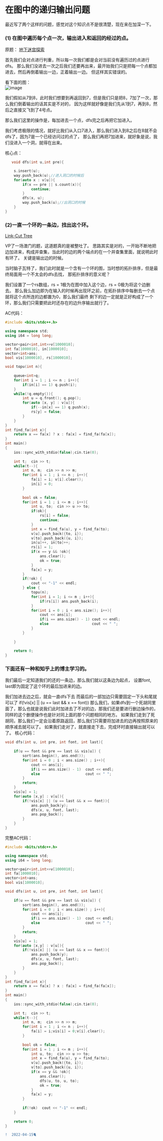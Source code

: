 #  在图中的递归输出问题

  最近写了两个这样的问题，感觉对这个知识点不是很清楚，现在来在加深一下。
  
  
### (1) 在图中遍历每个点一次，输出进入和返回的经过的点。

原题：
[地下迷宫探索](https://pintia.cn/problem-sets/1510249786283008000/problems/1510249815588610052)


   首先我们会对点进行判重，所以每一次我们都是会对当前没有遍历过的点进行dfs。
   那么我们没进去一次之后我们还要再出来，最开始我们只是把每一个点都加进去，然后再倒着输出一边，正着输出一边。
   但这样其实错误的。
   
   看下面的图：  
 ![image](https://user-images.githubusercontent.com/92497177/163436226-164c759b-b98f-4e59-9359-9eeef45abd9e.png)

   我们假如从7到8，此时我们想要到再返回到7，但是我们只是把8，7加了一次，那么我们倒着输出的话其实是不对的，
   因为这样就好像是我们先从1到7，再到8，然后之直接又飞到了4号点。
   
   那么我们这里的操作是，每加进去一个点，dfs完之后再把它加进入。
   
   我们考虑极限的情况，就好比我们从入口7进入，那么我们进入到8之后在8就不会dfs了，因为7是一个已经访问过的点了，
   那么我们再把7加进来，就好象是说，我们没进入一个洞，就得在出来。
   
   核心点：
```C++
   void dfs(int u,int pre){

    s.insert(u);
    way.push_back(u);//进入洞口的时候后
    for(auto x : v[u]){
        if(x == pre || s.count(x)){
            continue;
        }
        dfs(x, u);
        way.push_back(u);//出洞口的时候
    }
}
```


###  (2)一直一个环的一条边，找出这个环。
   
   [Link-Cut Tree](https://ac.nowcoder.com/acm/problem/236072)
   
   VP了一场澳门的题，这道题真的是被整吐了。
   思路其实是对的，一开始不断地把边加进来，构成并查集，当此时的边的两个端点的在一个并查集里面，就说明此时有环了。
   关键是输出边的时候。
   
   
   当时脑子瓦特了，我们此时就是一个含有一个环的图，当时想的拓扑排序，但是最终局面用一个不太会的dfs去找，
   那拓扑排序的意义呢？
   
   我们设置了一个rs数组，rs = 1极为在图中加入这个边，rs = 0极为将这个边删去。
   那么我么加边即为在输入的时候再出现环之前，在拓扑排序中每删去一个点就将这个点所连的边都置为0，那么我们最终
   剩下的边一定就是正好构成了一个环，那么我们只需要把此时还存在的边升序输出就行了。
   
   
AC代码：
```C++
#include <bits/stdc++.h>

using namespace std;
using i64 = long long;

vector<pair<int,int>>v[1000010];
int fa[1000010], in[1000010];
vector<int>ans;
bool vis[1000010], rs[1000010];

void topu(int n){
	
	queue<int>q;
	for(int i = 1 ; i <= n ; i++){
		if(in[i] == 1) q.push(i);	
	}
	while(!q.empty()){
		int u = q.front(); q.pop();
		for(auto [x, y] : v[u]){ 
			if(--in[x] == 1) q.push(x);
			rs[y] = false;
		}
	}
}
int find_fa(int x){
	return x == fa[x] ? x : fa[x] = find_fa(fa[x]);
}
int main()
{
	ios::sync_with_stdio(false);cin.tie(0);
	
	int t;  cin >> t;
	while(t--){
		int n, m;  cin >> n >> m;
		for(int i = 1 ; i <= n ; i++){
			fa[i] = i; v[i].clear();
			in[i] = 0;
		}
		
		bool ok = false;
		for(int i = 1 ; i <= m ; i++){
			int u, to;  cin >> u >> to;
			if(ok){
				rs[i] = false;
				continue;
			} 
			int x = find_fa(u), y = find_fa(to);
			v[u].push_back({to, i});
			v[to].push_back({u, i});
			in[u]++, in[to]++;
			rs[i] = 1;
			if(x == y && !ok){
				ans.clear();
				ok = true;
			}
			fa[x] = y;
		}
		if(!ok) {
			cout << "-1" << endl;
		} else {
			topu(n);
			for(int i = 1; i <= m ; i++){
				if(rs[i]) ans.push_back(i);
			}
			for(int i = 0 ; i < ans.size(); i++){
				cout << ans[i];
				if(i == ans.size() - 1) cout << endl;
				else                    cout << " ";
			}
		}
		
	}
	
	return 0;
}
```

### 下面还有一种和知乎上的博主学习的。

   我们最后一定知道我们的还的一条边，那么我们就以这条边为起点， 设置font, last即为固定了这个环的最后加进来的边。
   
   我们加进去边之后，就会一直dfs下去
   而最后的一部加边只需要固定一下头和尾就可以了
   if(!vis[x] || (u == last && x == font))
   那么我们，如果dfs到一个死胡同里面了，那么也就是说我们此时加进去了不对的边，那我们还是要进行删边操作的，
   同样的这个删便操作也是针对同上面的那个问题相同的地方。
   如果我们走到了死胡同，那么我们一定会沿着原路返回，那么我们只需要将加进去的边再按照原来的顺序减去就可以了。
   如果我们走对了，就直接走下去，完成环时直接输出就可以了。
核心代码：
```C++
void dfs(int u, int pre, int font, int last){
	
	if(u == font && pre == last && vis[u]) {
		sort(ans.begin(), ans.end());
		for(int i = 0 ; i < ans.size() ; i++){
			cout << ans[i];
			if(i == ans.size() - 1)  cout << endl;
			else                     cout << " ";
		}
		return;
 	}
	vis[u] = 1;
	for(auto [x,y] : v[u]){
		if(!vis[x] || (u == last && x == font)){
			ans.push_back(y);
			dfs(x, u, font, last);
			ans.pop_back();
		}
	}
}
```


完整AC代码：
```C++
#include <bits/stdc++.h>

using namespace std;
using i64 = long long;

vector<pair<int,int>>v[1000010];
int fa[1000010];
vector<int>ans;
bool vis[1000010];

void dfs(int u, int pre, int font, int last){
	
	if(u == font && pre == last && vis[u]) {
		sort(ans.begin(), ans.end());
		for(int i = 0 ; i < ans.size() ; i++){
			cout << ans[i];
			if(i == ans.size() - 1)  cout << endl;
			else                     cout << " ";
		}
		return;
 	}
	vis[u] = 1;
	for(auto [x,y] : v[u]){
		if(!vis[x] || (u == last && x == font)){
			ans.push_back(y);
			dfs(x, u, font, last);
			ans.pop_back();
		}
	}
}
int find_fa(int x){
	return x == fa[x] ? x : fa[x] = find_fa(fa[x]);
}
int main()
{
	ios::sync_with_stdio(false);cin.tie(0);
	
	int t;  cin >> t;
	while(t--){
		int n, m;  cin >> n >> m;
		for(int i = 1 ; i <= n ; i++){
			fa[i] = i;vis[i] = 0;v[i].clear();
		}
		
		bool ok = false;
		for(int i = 1 ; i <= m ; i++){
			int u, to;  cin >> u >> to;
			int x = find_fa(u), y = find_fa(to);
			v[u].push_back({to, i});
			v[to].push_back({u, i});
			if(x == y && !ok){
				ans.clear();
				dfs(u, to, u, to);
				ok = true;
			}
			fa[x] = y;
		}
		
		if(!ok)  cout << "-1" << endl;
	}
	
	return 0;
}
```
```diff
!  2022-04-15🐈‍
```
   
